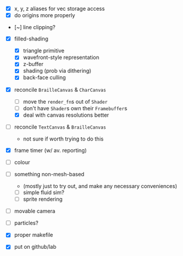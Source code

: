 * [x] x, y, z aliases for vec storage access
* [x] do origins more properly
* [~] line clipping?
* [x] filled-shading
    * [x] triangle primitive
    * [x] wavefront-style representation
    * [x] z-buffer
    * [x] shading (prob via dithering)
    * [x] back-face culling
* [x] reconcile `BrailleCanvas` & `CharCanvas`
    * [ ] move the `render_fn`s out of `Shader`
    * [ ] don't have `Shader`s own their `Framebuffer`s
    * [x] deal with canvas resolutions better
* [ ] reconcile `TextCanvas` & `BrailleCanvas`
    * not sure if worth trying to do this
* [x] frame timer (w/ av. reporting)
* [ ] colour
* [ ] something non-mesh-based
    * (mostly just to try out, and make any necessary
      conveniences)
    * [ ] simple fluid sim?
    * [ ] sprite rendering
* [ ] movable camera
* [ ] particles?
* [x] proper makefile
* [x] put on github/lab

